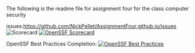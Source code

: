 The following is the readme file for assignment four for the class computer security

issues:https://github.com/NickPellet/AssignmentFour.github.io/issues
![Scorecard](https://img.shields.io/endpoint?url=https://raw.githubusercontent.com/NickPellet/AssignmentFour.gitgub.io/main/scorecard.json)
[![OpenSSF Scorecard](https://api.scorecard.dev/projects/github.com/ossf/scorecard-action/badge)](https://scorecard.dev/viewer/?uri=github.com/ossf/scorecard-action)

OpenSSF Best Practices Completion: [![OpenSSF Best Practices](https://www.bestpractices.dev/projects/10337/badge?cache=0)](https://www.bestpractices.dev/projects/10337)
